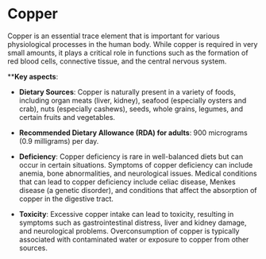# Copper

Copper is an essential trace element that is important for various physiological processes in the human body. While copper is required in very small amounts, it plays a critical role in functions such as the formation of red blood cells, connective tissue, and the central nervous system.

****Key aspects**:

* **Dietary Sources**: Copper is naturally present in a variety of foods, including organ meats (liver, kidney), seafood (especially oysters and crab), nuts (especially cashews), seeds, whole grains, legumes, and certain fruits and vegetables.

* **Recommended Dietary Allowance (RDA) for adults**: 900 micrograms (0.9 milligrams) per day.

* **Deficiency**: Copper deficiency is rare in well-balanced diets but can occur in certain situations. Symptoms of copper deficiency can include anemia, bone abnormalities, and neurological issues. Medical conditions that can lead to copper deficiency include celiac disease, Menkes disease (a genetic disorder), and conditions that affect the absorption of copper in the digestive tract.

* **Toxicity**: Excessive copper intake can lead to toxicity, resulting in symptoms such as gastrointestinal distress, liver and kidney damage, and neurological problems. Overconsumption of copper is typically associated with contaminated water or exposure to copper from other sources.
